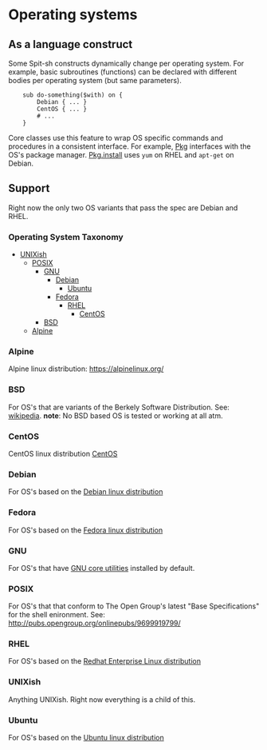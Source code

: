 # Operating systems

## As a language construct

Some Spit-sh constructs dynamically change per operating system. For
example, basic subroutines (functions) can be declared with different
bodies per operating system (but same parameters).

```perl6
    sub do-something($with) on {
        Debian { ... }
        CentOS { ... }
        # ...
    }
```

Core classes use this feature to wrap OS specific commands and
procedures in a consistent interface. For
example, [Pkg](classes/Pkg.md) interfaces with the
OS's package manager. [Pkg.install](classes/Pkg.md#install) uses `yum`
on RHEL and `apt-get` on Debian.

## Support

Right now the only two OS variants that pass the spec are Debian and RHEL.
### Operating System Taxonomy
* [UNIXish](#unixish)
  * [POSIX](#posix)
    * [GNU](#gnu)
      * [Debian](#debian)
        * [Ubuntu](#ubuntu)
      * [Fedora](#fedora)
        * [RHEL](#rhel)
          * [CentOS](#centos)
    * [BSD](#bsd)
  * [Alpine](#alpine)

### Alpine
 Alpine linux distribution: https://alpinelinux.org/
### BSD
 For OS's that are variants of the Berkely Software Distribution. See: [wikipedia](https://en.wikipedia.org/wiki/Berkeley_Software_Distribution). **note**: No BSD based OS is tested or working at all atm.
### CentOS
 CentOS linux distribution [CentOS](https://www.centos.org/)
### Debian
 For OS's based on the [Debian linux distribution](https://www.debian.org/)
### Fedora
 For OS's based on the [Fedora linux distribution](https://getfedora.org/)
### GNU
 For OS's that have [GNU core utilities](https://www.gnu.org/software/coreutils/coreutils.html) installed by default.
### POSIX
 For OS's that that conform to The Open Group's latest "Base Specifications" for the shell enironment. See: http://pubs.opengroup.org/onlinepubs/9699919799/
### RHEL
 For OS's based on the [Redhat Enterprise Linux distribution](https://www.redhat.com/en/technologies/linux-platforms/enterprise-linux)
### UNIXish
 Anything UNIXish. Right now everything is a child of this.
### Ubuntu
 For OS's based on the [Ubuntu linux distribution](https://www.ubuntu.com/)
